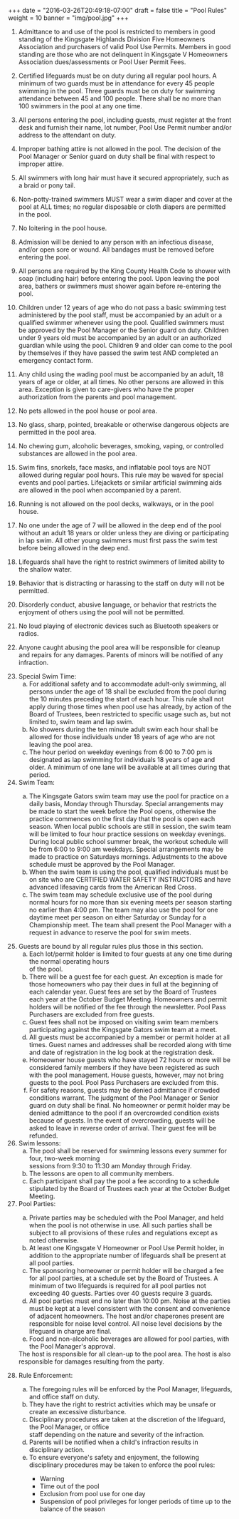 +++
date = "2016-03-26T20:49:18-07:00"
draft = false
title = "Pool Rules"
weight = 10
banner = "img/pool.jpg"
+++

<ol>
<li><p>Admittance to and use of the pool is restricted to members in good standing of the Kingsgate Highlands Division Five Homeowners Association and purchasers of valid Pool Use Permits. Members in good standing are those who are not delinquent in Kingsgate V Homeowners Association dues/assessments or Pool User Permit Fees.</p></li>

<li><p>Certified lifeguards must be on duty during all regular pool hours. A minimum of two guards must be in attendance for every 45 people swimming in the pool. Three guards must be on duty for swimming attendance between 45 and 100 people. There shall be no more than 100 swimmers in the pool at any one time.</p></li>

<li><p>All persons entering the pool, including guests, must register at the front desk and furnish their name, lot number, Pool Use Permit number and/or address to the attendant on duty.</p></li>

<li><p>Improper bathing attire is not allowed in the pool. The decision of the Pool Manager or Senior guard on duty shall be final with respect to improper attire.</p></li>

<li><p>All swimmers with long hair must have it secured appropriately, such as a braid or pony tail.  </p></li>

<li><p>Non-potty-trained swimmers MUST wear a swim diaper and cover at the pool at ALL times; no regular disposable or cloth diapers are permitted in the pool.</p></li>

<li><p>No loitering in the pool house.</p></li>

<li><p>Admission will be denied to any person with an infectious disease, and/or open sore or wound. All bandages must be removed before entering the pool.</p></li>

<li><p>All persons are required by the King County Health Code to shower with soap (including hair) before entering the pool. Upon leaving the pool area, bathers or swimmers must shower again before re-entering the pool.</p></li>

<li><p>Children under 12 years of age who do not pass a basic swimming test administered by the pool staff, must be accompanied by an adult or a qualified swimmer whenever using the pool. Qualified swimmers must be approved by the Pool Manager or the Senior guard on duty. Children under 9 years old must be accompanied by an adult or an authorized guardian while using the pool. Children 9 and older can come to the pool by themselves if they have passed the swim test AND completed an emergency contact form.</p></li>

<li><p>Any child using the wading pool must be accompanied by an adult, 18 years of age or older, at all times. No other persons are allowed in this area. Exception is given to care-givers who have the proper authorization from the parents and pool management.</p></li>

<li><p>No pets allowed in the pool house or pool area.</p></li>

<li><p>No glass, sharp, pointed, breakable or otherwise dangerous objects are permitted in the pool area.</p></li>

<li><p>No chewing gum, alcoholic beverages, smoking, vaping, or controlled substances are allowed in the pool area.</p></li>

<li><p>Swim fins, snorkels, face masks, and inflatable pool toys are NOT allowed during regular pool hours.  This rule may be waved for special events and pool parties. Lifejackets or similar artificial swimming aids are allowed in the pool when accompanied by a parent.</p></li>

<li><p>Running is not allowed on the pool decks, walkways, or in the pool house.</p></li>

<li><p>No one under the age of 7 will be allowed in the deep end of the pool without an adult 18 years or older unless they are diving or participating in lap swim. All other young swimmers must first pass the swim test before being allowed in the deep end.</p></li>

<li><p>Lifeguards shall have the right to restrict swimmers of limited ability to the shallow water.</p></li>

<li><p>Behavior that is distracting or harassing to the staff on duty will not be permitted.</p></li>

<li><p>Disorderly conduct, abusive language, or behavior that restricts the enjoyment of others using the pool will not be permitted.</p></li>

<li><p>No loud playing of electronic devices such as Bluetooth speakers or radios.</p></li>

<li><p>Anyone caught abusing the pool area will be responsible for cleanup and repairs for any damages.  Parents of minors will be notified of any infraction.</p></li>

<li>Special Swim Time:
<ol type="a">
    <li>For additional safety and to accommodate adult-only swimming, all persons under the age of 18 shall be excluded from the pool during the 10 minutes preceding the start of each hour. This rule shall not apply during those times when pool use has already, by action of the Board of Trustees, been restricted to specific usage such as, but not limited to, swim team and lap swim.</li>
    <li>No showers during the ten minute adult swim each hour shall be allowed for those individuals under 18 years of age who are not leaving the pool area.</li>
    <li>The hour period on weekday evenings from 6:00 to 7:00 pm is designated as lap swimming for individuals 18 years of age and older. A minimum of one lane will be available at all times during that period.</li>
</ol>

<li>Swim Team:
<p><ol type="a">
    <li>The Kingsgate Gators swim team may use the pool for practice on a daily basis, Monday through Thursday. Special arrangements may be made to start the week before the Pool opens, otherwise the practice commences on the first day that the pool is open each season. When local public schools are still in session, the swim team will be limited to four hour practice sessions on weekday evenings. During local public school summer break, the workout schedule will be from 6:00 to 9:00 am weekdays. Special arrangements may be made to practice on Saturdays mornings.  Adjustments to the above schedule must be approved by the Pool Manager.</li>
    <li>When the swim team is using the pool, qualified individuals must be on site who are CERTIFIED WATER SAFETY INSTRUCTORS and have advanced lifesaving cards from the American Red Cross. </li>
    <li>The swim team may schedule exclusive use of the pool during normal hours for no more than six evening meets per season starting no earlier than 4:00 pm. The team may also use the pool for one daytime meet per season on either Saturday or Sunday for a Championship meet. The team shall present the Pool Manager with a request in advance to reserve the pool for swim meets.</li>
</ol></p>
</li>

<li>Guests are bound by all regular rules plus those in this section.
<ol type="a">
    <li>Each lot/permit holder is limited to four guests at any one time during the normal operating hours</li>
    of the pool.
    <li>There will be a guest fee for each guest. An exception is made for those homeowners who pay their dues in full at the beginning of each calendar year. Guest fees are set by the Board of Trustees each year at the October Budget Meeting. Homeowners and permit holders will be notified of the fee through the newsletter. Pool Pass Purchasers are excluded from free guests.</li>
    <li>Guest fees shall not be imposed on visiting swim team members participating against the Kingsgate Gators swim team at a meet.</li>
    <li>All guests must be accompanied by a member or permit holder at all times. Guest names and addresses shall be recorded along with time and date of registration in the log book at the registration desk.</li>
    <li>Homeowner house guests who have stayed 72 hours or more will be considered family members if they have been registered as such with the pool management. House guests, however, may not bring guests to the pool. Pool Pass Purchasers are excluded from this.</li>
    <li>For safety reasons, guests may be denied admittance if crowded conditions warrant. The judgment of the Pool Manager or Senior guard on duty shall be final. No homeowner or permit holder may be denied admittance to the pool if an overcrowded condition exists because of guests. In the event of overcrowding, guests will be asked to leave in reverse order of arrival. Their guest fee will be refunded.</li>
</ol>
</li>

<li>Swim lessons:
<ol type="a">
    <li>The pool shall be reserved for swimming lessons every summer for four, two-week morning</li>
        sessions from 9:30 to 11:30 am Monday through Friday.
    <li>The lessons are open to all community members.</li>
    <li>Each participant shall pay the pool a fee according to a schedule stipulated by the Board of Trustees each year at the October Budget Meeting.</li>
</ol>
</li>

<li>Pool Parties:</li>
<p><ol type="a">
    <li>Private parties may be scheduled with the Pool Manager, and held when the pool is not otherwise in use. All such parties shall be subject to all provisions of these rules and regulations except as noted otherwise.</li>
    <li>At least one Kingsgate V Homeowner or Pool Use Permit holder, in addition to the appropriate number of lifeguards shall be present at all pool parties.</li>
    <li>The sponsoring homeowner or permit holder will be charged a fee for all pool parties, at a schedule set by the Board of Trustees. A minimum of two lifeguards is required for all pool parties not exceeding 40 guests. Parties over 40 guests require 3 guards.</li>
    <li>All pool parties must end no later than 10:00 pm. Noise at the parties must be kept at a level consistent with the consent and convenience of adjacent homeowners. The host and/or chaperones present are responsible for noise level control. All noise level decisions by the lifeguard in charge are final.</li>
    <li>Food and non-alcoholic beverages are allowed for pool parties, with the Pool Manager's approval.</li>
</ol>
The host is responsible for all clean-up to the pool area. The host is also responsible for damages resulting from the party.</p>
</li>

<li>Rule Enforcement:</li>
<p><ol type="a">
    <li>The foregoing rules will be enforced by the Pool Manager, lifeguards, and office staff on duty.</li>
    <li>They have the right to restrict activities which may be unsafe or create an excessive disturbance.</li>
    <li>Disciplinary procedures are taken at the discretion of the lifeguard, the Pool Manager, or office</li>
        staff depending on the nature and severity of the infraction.
    <li>Parents will be notified when a child's infraction results in disciplinary action.</li>
    <li>To ensure everyone's safety and enjoyment, the following disciplinary procedures may be taken to enforce the pool rules:</li>
    <ul>
        <li>Warning</li>
        <li>Time out of the pool</li>
        <li>Exclusion from pool use for one day</li>
        <li>Suspension of pool privileges for longer periods of time up to the balance of the season</li>
    </ul>
</ol>
</ol></p>


